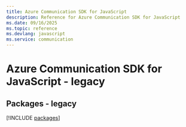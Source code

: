 ```yaml
---
title: Azure Communication SDK for JavaScript
description: Reference for Azure Communication SDK for JavaScript
ms.date: 09/16/2025
ms.topic: reference
ms.devlang: javascript
ms.service: communication
---
```

# Azure Communication SDK for JavaScript - legacy
## Packages - legacy
[!INCLUDE [packages](communication-index.md)]